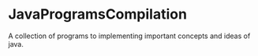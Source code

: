 # JavaProgramsCompilation
A collection of programs to implementing important concepts and ideas of java.
